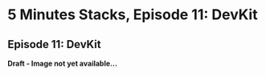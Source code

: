 # 5 Minutes Stacks, Episode 11: DevKit

## Episode 11: DevKit

**Draft - Image not yet available...**
